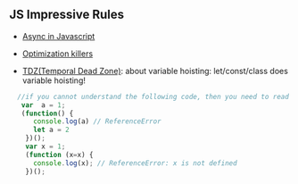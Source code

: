## JS Impressive Rules

- [Async in Javascript](/js-async.md)
- [Optimization killers](/optimization-killers.md)

- [TDZ(Temporal Dead Zone)](http://www.jianshu.com/p/ebc51ce05416): about variable hoisting: let/const/class does variable hoisting!
```js
  //if you cannot understand the following code, then you need to read
   var  a = 1;
   (function() {
      console.log(a) // ReferenceError
      let a = 2
    })();
    var x = 1;
    (function (x=x) {
      console.log(x); // ReferenceError: x is not defined
    })();
```